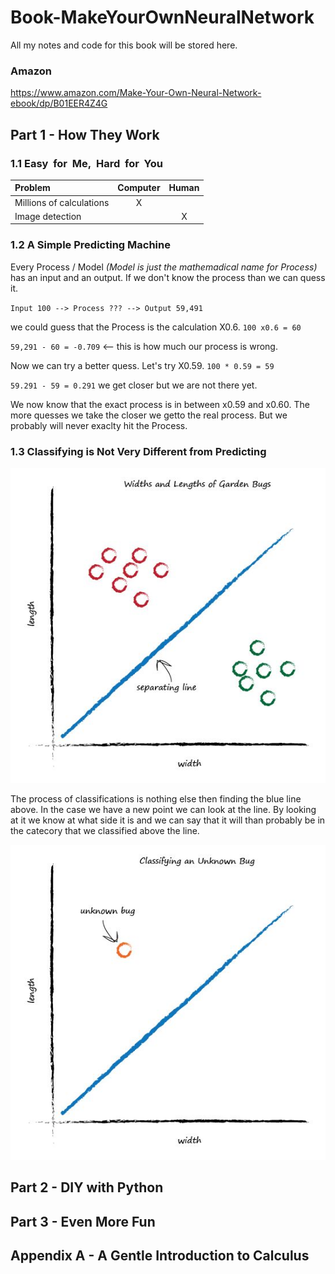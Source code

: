 # Book-MakeYourOwnNeuralNetwork
All my notes and code for this book will be stored here.

### Amazon
https://www.amazon.com/Make-Your-Own-Neural-Network-ebook/dp/B01EER4Z4G

## Part 1 - How They Work
### 1.1 Easy  for  Me,  Hard  for  You
| Problem | Computer | Human |
| :- | :-: | :-: |
| Millions of calculations | X | |
| Image detection | | X |

### 1.2 A Simple Predicting Machine 
Every Process / Model _(Model is just the mathemadical name for Process)_ has an input and an output. If we don't know the process than we can quess it.  

`Input 100 --> Process ??? --> Output 59,491`

we could guess that the Process is the calculation X0.6. `100 x0.6 = 60`

`59,291 - 60 = -0.709` <-- this is how much our process is wrong.

Now we can try a better quess. Let's try X0.59. `100 * 0.59 = 59`

`59.291 - 59 = 0.291` we get closer but we are not there yet.

We now know that the exact process is in between x0.59 and x0.60. The more quesses we take the closer we getto the real process. But we probably will never exaclty hit the Process.

### 1.3 Classifying is Not Very Different from Predicting 
![diagram 1](/img/diagram-1.png)

The process of classifications is nothing else then finding the blue line above. In the case we have a new point we can look at the line. By looking at it we know at what side it is and we can say that it will than probably be in the catecory that we classified above the line.

![diagram 1](/img/diagram-2.png)


<!-- ### 1.4 Training A Simple Classifier
### 1. 5 Sometimes One Classifier Is Not Enough 
### 1. 6 Neurons, Nature’s Computing Machines 
### 1. 7 Following Signals Through A Neural Network 
### 1. 8 Matrix Multiplication is Useful .. Honest! 
### 1. 9 A Three Layer Example with Matrix Multiplication 
### 1. 10 Learning Weights From More Than One Node 
### 1. 12 Backpropagating Errors From More Output Nodes 
### 1. 13 Backpropagating Errors To More Layers 
### 1. 14 Backpropagating Errors with Matrix Multiplication 
### 1. 15 How Do We Actually Update Weights? 
### 1. 16 Weight Update Worked Example 
### 1. 17 Preparing Data  -->


## Part 2 - DIY with Python 
## Part 3 - Even More Fun 
## Appendix A - A Gentle Introduction to Calculus 
